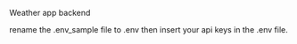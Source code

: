 Weather app backend

rename the .env_sample file to .env
then insert your api keys in the .env file.